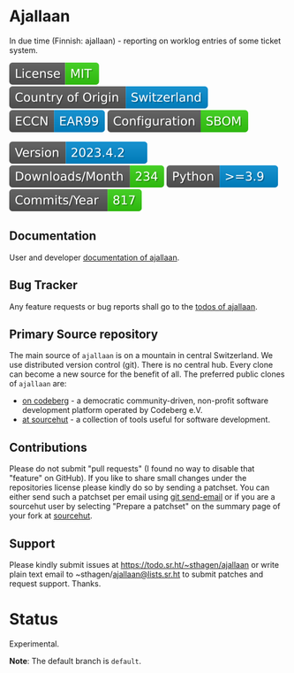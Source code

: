 # Ajallaan

In due time (Finnish: ajallaan) - reporting on worklog entries of some ticket system.

[![License](docs/badges/license-spdx-mit.svg)](https://git.sr.ht/~sthagen/ajallaan/tree/default/item/LICENSE)
[![Country of Origin](docs/badges/country-of-origin-name-switzerland-neutral.svg)](https://git.sr.ht/~sthagen/ajallaan/tree/default/item/COUNTRY-OF-ORIGIN)
[![Export Classification Control Number (ECCN)](docs/badges/export-control-classification-number_eccn-ear99-neutral.svg)](https://git.sr.ht/~sthagen/ajallaan/tree/default/item/EXPORT-CONTROL-CLASSIFICATION-NUMBER)
[![Configuration](docs/badges/configuration-sbom.svg)](https://git.sr.ht/~sthagen/ajallaan/tree/default/item/docs/third-party/README.md)

[![Version](docs/badges/latest-release.svg)](https://pypi.python.org/pypi/ajallaan/)
[![Downloads](docs/badges/downloads-per-month.svg)](https://pepy.tech/project/ajallaan)
[![Python](docs/badges/python-versions.svg)](https://pypi.python.org/pypi/ajallaan/)
[![Maintenance Status](docs/badges/commits-per-year.svg)](https://git.sr.ht/~sthagen/ajallaan/log)

## Documentation

User and developer [documentation of ajallaan](https://codes.dilettant.life/docs/ajallaan).

## Bug Tracker

Any feature requests or bug reports shall go to the [todos of ajallaan](https://todo.sr.ht/~sthagen/ajallaan).

## Primary Source repository

The main source of `ajallaan` is on a mountain in central Switzerland.
We use distributed version control (git).
There is no central hub.
Every clone can become a new source for the benefit of all.
The preferred public clones of `ajallaan` are:

* [on codeberg](https://codeberg.org/sthagen/ajallaan) - a democratic community-driven, non-profit software development platform operated by Codeberg e.V.
* [at sourcehut](https://git.sr.ht/~sthagen/ajallaan) - a collection of tools useful for software development.

## Contributions

Please do not submit "pull requests" (I found no way to disable that "feature" on GitHub).
If you like to share small changes under the repositories license please kindly do so by sending a patchset.
You can either send such a patchset per email using [git send-email](https://git-send-email.io) or 
if you are a sourcehut user by selecting "Prepare a patchset" on the summary page of your fork at [sourcehut](https://git.sr.ht/).

## Support

Please kindly submit issues at https://todo.sr.ht/~sthagen/ajallaan or write plain text email to ~sthagen/ajallaan@lists.sr.ht to submit patches and request support. Thanks.

# Status

Experimental.

**Note**: The default branch is `default`.
